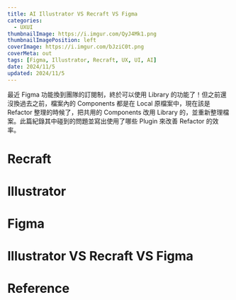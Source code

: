 ```yaml
---
title: AI Illustrator VS Recraft VS Figma
categories:
  - UXUI
thumbnailImage: https://i.imgur.com/QyJ4Mk1.png
thumbnailImagePosition: left
coverImage: https://i.imgur.com/bJziC0t.png
coverMeta: out
tags: [Figma, Illustrator, Recraft, UX, UI, AI]
date: 2024/11/5
updated: 2024/11/5
---
```


最近 Figma 功能換到團隊的訂閱制，終於可以使用 Library 的功能了！但之前還沒換過去之前，檔案內的 Components 都是在 Local 原檔案中，現在該是 Refactor 整理的時候了，把共用的 Components 改用 Library 的，並重新整理檔案。此篇紀錄其中碰到的問題並寫出使用了哪些 Plugin 來改善 Refactor 的效率。

<!--more-->

# Recraft


# Illustrator


# Figma


# Illustrator VS Recraft VS Figma


# Reference
